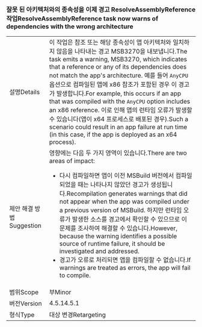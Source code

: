### <a name="resolveassemblyreference-task-now-warns-of-dependencies-with-the-wrong-architecture"></a><span data-ttu-id="92e43-101">잘못 된 아키텍처와의 종속성을 이제 경고 ResolveAssemblyReference 작업</span><span class="sxs-lookup"><span data-stu-id="92e43-101">ResolveAssemblyReference task now warns of dependencies with the wrong architecture</span></span>

|   |   |
|---|---|
|<span data-ttu-id="92e43-102">설명</span><span class="sxs-lookup"><span data-stu-id="92e43-102">Details</span></span>|<span data-ttu-id="92e43-103">이 작업은 참조 또는 해당 종속성이 앱 아키텍처와 일치하지 않음을 나타내는 경고 MSB3270을 내보냅니다.</span><span class="sxs-lookup"><span data-stu-id="92e43-103">The task emits a warning, MSB3270, which indicates that a reference or any of its dependencies does not match the app's architecture.</span></span> <span data-ttu-id="92e43-104">예를 들어 <code>AnyCPU</code> 옵션으로 컴파일된 앱에 x86 참조가 포함된 경우 이 경고가 발생합니다.</span><span class="sxs-lookup"><span data-stu-id="92e43-104">For example, this occurs if an app that was compiled with the <code>AnyCPU</code> option includes an x86 reference.</span></span> <span data-ttu-id="92e43-105">이로 인해 앱의 런타임 오류가 발생할 수 있습니다(앱이 x64 프로세스로 배포된 경우).</span><span class="sxs-lookup"><span data-stu-id="92e43-105">Such a scenario could result in an app failure at run time (in this case, if the app is deployed as an x64 process).</span></span>|
|<span data-ttu-id="92e43-106">제안 해결 방법</span><span class="sxs-lookup"><span data-stu-id="92e43-106">Suggestion</span></span>|<span data-ttu-id="92e43-107">영향에는 다음 두 가지 영역이 있습니다.</span><span class="sxs-lookup"><span data-stu-id="92e43-107">There are two areas of impact:</span></span><ul><li><span data-ttu-id="92e43-108">다시 컴파일하면 앱이 이전 MSBuild 버전에서 컴파일되었을 때는 나타나지 않았던 경고가 생성됩니다.</span><span class="sxs-lookup"><span data-stu-id="92e43-108">Recompilation generates warnings that did not appear when the app was compiled under a previous version of MSBuild.</span></span> <span data-ttu-id="92e43-109">하지만 런타임 오류가 발생한 소스를 경고에서 확인할 수 있으므로 이 문제를 조사하여 해결할 수 있습니다.</span><span class="sxs-lookup"><span data-stu-id="92e43-109">However, because the warning identifies a possible source of runtime failure, it should be investigated and addressed.</span></span></li><li><span data-ttu-id="92e43-110">경고가 오류로 처리되면 앱을 컴파일할 수 없습니다.</span><span class="sxs-lookup"><span data-stu-id="92e43-110">If warnings are treated as errors, the app will fail to compile.</span></span></li></ul>|
|<span data-ttu-id="92e43-111">범위</span><span class="sxs-lookup"><span data-stu-id="92e43-111">Scope</span></span>|<span data-ttu-id="92e43-112">부</span><span class="sxs-lookup"><span data-stu-id="92e43-112">Minor</span></span>|
|<span data-ttu-id="92e43-113">버전</span><span class="sxs-lookup"><span data-stu-id="92e43-113">Version</span></span>|<span data-ttu-id="92e43-114">4.5.1</span><span class="sxs-lookup"><span data-stu-id="92e43-114">4.5.1</span></span>|
|<span data-ttu-id="92e43-115">형식</span><span class="sxs-lookup"><span data-stu-id="92e43-115">Type</span></span>|<span data-ttu-id="92e43-116">대상 변경</span><span class="sxs-lookup"><span data-stu-id="92e43-116">Retargeting</span></span>|

